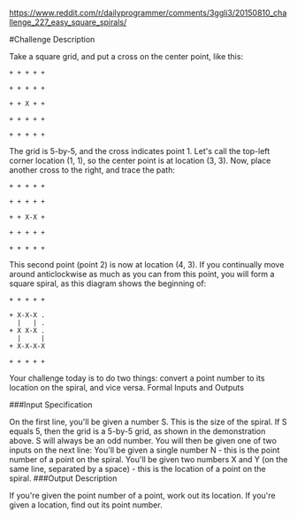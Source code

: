 https://www.reddit.com/r/dailyprogrammer/comments/3ggli3/20150810_challenge_227_easy_square_spirals/

#Challenge Description

Take a square grid, and put a cross on the center point, like this:
```
+ + + + +

+ + + + +

+ + X + +

+ + + + +

+ + + + +
```
The grid is 5-by-5, and the cross indicates point 1. Let's call the top-left corner location (1, 1), so the center point is at location (3, 3). Now, place another cross to the right, and trace the path:
```
+ + + + +

+ + + + +

+ + X-X +

+ + + + +

+ + + + +
```
This second point (point 2) is now at location (4, 3). If you continually move around anticlockwise as much as you can from this point, you will form a square spiral, as this diagram shows the beginning of:
```
+ + + + +

+ X-X-X .
  |   | .
+ X X-X .
  |     |
+ X-X-X-X

+ + + + +
```
Your challenge today is to do two things: convert a point number to its location on the spiral, and vice versa.
Formal Inputs and Outputs

###Input Specification

On the first line, you'll be given a number S. This is the size of the spiral. If S equals 5, then the grid is a 5-by-5 grid, as shown in the demonstration above. S will always be an odd number.
You will then be given one of two inputs on the next line:
You'll be given a single number N - this is the point number of a point on the spiral.
You'll be given two numbers X and Y (on the same line, separated by a space) - this is the location of a point on the spiral.
###Output Description

If you're given the point number of a point, work out its location. If you're given a location, find out its point number.
